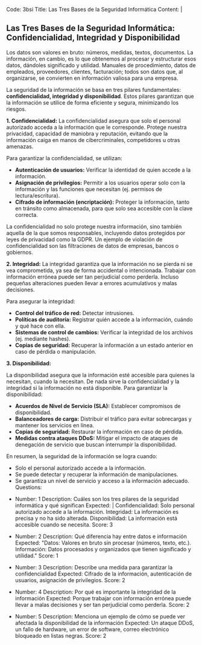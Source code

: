 Code: 3bsi
Title: Las Tres Bases de la Seguridad Informática
Content: |
  ## Las Tres Bases de la Seguridad Informática: Confidencialidad, Integridad y Disponibilidad

  Los datos son valores en bruto: números, medidas, textos, documentos. La información, en cambio, es lo que obtenemos al procesar y estructurar esos datos, dándoles significado y utilidad.  Manuales de procedimiento, datos de empleados, proveedores, clientes, facturación; todos son datos que, al organizarse, se convierten en información valiosa para una empresa.

  La seguridad de la información se basa en tres pilares fundamentales: **confidencialidad, integridad y disponibilidad**.  Estos pilares garantizan que la información se utilice de forma eficiente y segura, minimizando los riesgos.

  **1. Confidencialidad:**
  La confidencialidad asegura que solo el personal autorizado acceda a la información que le corresponde.  Protege nuestra privacidad, capacidad de maniobra y reputación, evitando que la información caiga en manos de cibercriminales, competidores u otras amenazas.

  Para garantizar la confidencialidad, se utilizan:
  * **Autenticación de usuarios:** Verificar la identidad de quien accede a la información.
  * **Asignación de privilegios:** Permitir a los usuarios operar solo con la información y las funciones que necesitan (ej. permisos de lectura/escritura).
  * **Cifrado de información (encriptación):**  Proteger la información, tanto en tránsito como almacenada, para que solo sea accesible con la clave correcta.

  La confidencialidad no solo protege nuestra información, sino también aquella de la que somos responsables, incluyendo datos protegidos por leyes de privacidad como la GDPR. Un ejemplo de violación de confidencialidad son las filtraciones de datos de empresas, bancos o gobiernos.

  **2. Integridad:**
  La integridad garantiza que la información no se pierda ni se vea comprometida, ya sea de forma accidental o intencionada. Trabajar con información errónea puede ser tan perjudicial como perderla. Incluso pequeñas alteraciones pueden llevar a errores acumulativos y malas decisiones.

  Para asegurar la integridad:

  * **Control del tráfico de red:** Detectar intrusiones.
  * **Políticas de auditoría:** Registrar quién accede a la información, cuándo y qué hace con ella.
  * **Sistemas de control de cambios:**  Verificar la integridad de los archivos (ej. mediante hashes).
  * **Copias de seguridad:** Recuperar la información a un estado anterior en caso de pérdida o manipulación.

  **3. Disponibilidad:**

  La disponibilidad asegura que la información esté accesible para quienes la necesitan, cuando la necesitan. De nada sirve la confidencialidad y la integridad si la información no está disponible.
  Para garantizar la disponibilidad:

  * **Acuerdos de Nivel de Servicio (SLA):**  Establecer compromisos de disponibilidad.
  * **Balanceadores de carga:** Distribuir el tráfico para evitar sobrecargas y mantener los servicios en línea.
  * **Copias de seguridad:** Restaurar la información en caso de pérdida.
  * **Medidas contra ataques DDoS:**  Mitigar el impacto de ataques de denegación de servicio que buscan interrumpir la disponibilidad.

  En resumen, la seguridad de la información se logra cuando:

  * Solo el personal autorizado accede a la información.
  * Se puede detectar y recuperar la información de manipulaciones.
  * Se garantiza un nivel de servicio y acceso a la información adecuado.
Questions:
  - Number: 1
    Description: Cuáles son los tres pilares de la seguridad informática y qué significan
    Expected: |
      Confidencialidad: Solo personal autorizado accede a la información. 
      Integridad: La información es precisa y no ha sido alterada. 
      Disponibilidad: La información está accesible cuando se necesita.
    Score: 3

  - Number: 2
    Description: Qué diferencia hay entre datos e información
    Expected: "Datos: Valores en bruto sin procesar (números, texto, etc.). Información: Datos procesados y organizados que tienen significado y utilidad."
    Score: 1

  - Number: 3
    Description: Describe una medida para garantizar la confidencialidad
    Expected: Cifrado de la información, autenticación de usuarios, asignación de privilegios.
    Score: 2

  - Number: 4
    Description: Por qué es importante la integridad de la información
    Expected: Porque trabajar con información errónea puede llevar a malas decisiones y ser tan perjudicial como perderla.
    Score: 2

  - Number: 5
    Description: Menciona un ejemplo de cómo se puede ver afectada la disponibilidad de la información
    Expected: Un ataque DDoS, un fallo de hardware, un error de software, correo electrónico bloqueado en listas negras.
    Score: 2
